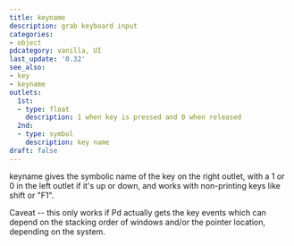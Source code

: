 ```yaml
---
title: keyname
description: grab keyboard input
categories:
- object
pdcategory: vanilla, UI
last_update: '0.32'
see_also:
- key
- keyname
outlets:
  1st:
  - type: float
    description: 1 when key is pressed and 0 when released
  2nd:
  - type: symbol
    description: key name
draft: false
---
```

keyname gives the symbolic name of the key on the right outlet, with a 1 or 0 in the left outlet if it's up or down, and works with non-printing keys like shift or "F1".

Caveat -- this only works if Pd actually gets the key events which can depend on the stacking order of windows and/or the pointer location, depending on the system.
